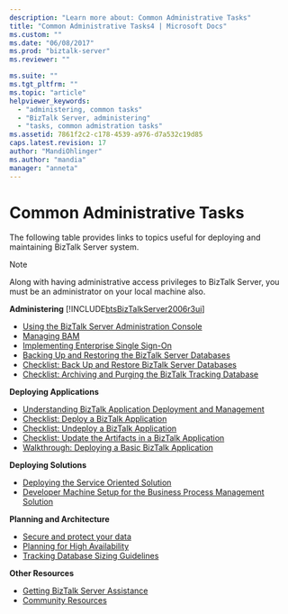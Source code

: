 ```yaml
---
description: "Learn more about: Common Administrative Tasks"
title: "Common Administrative Tasks4 | Microsoft Docs"
ms.custom: ""
ms.date: "06/08/2017"
ms.prod: "biztalk-server"
ms.reviewer: ""

ms.suite: ""
ms.tgt_pltfrm: ""
ms.topic: "article"
helpviewer_keywords: 
  - "administering, common tasks"
  - "BizTalk Server, administering"
  - "tasks, common admistration tasks"
ms.assetid: 7861f2c2-c178-4539-a976-d7a532c19d85
caps.latest.revision: 17
author: "MandiOhlinger"
ms.author: "mandia"
manager: "anneta"
---
```

# Common Administrative Tasks
The following table provides links to topics useful for deploying and maintaining BizTalk Server system.  

> [!NOTE]
>  Along with having administrative access privileges to BizTalk Server, you must be an administrator on your local machine also.  


**Administering** [!INCLUDE[btsBizTalkServer2006r3ui](../includes/btsbiztalkserver2006r3ui-md.md)]

- [Using the BizTalk Server Administration Console](../core/using-the-biztalk-server-administration-console.md)
-   [Managing BAM](../core/managing-bam.md)
-   [Implementing Enterprise Single Sign-On](../core/implementing-enterprise-single-sign-on.md)
-   [Backing Up and Restoring the BizTalk Server Databases](../core/backing-up-and-restoring-the-biztalk-server-databases.md)
-   [Checklist: Back Up and Restore BizTalk Server Databases](../core/checklist-back-up-and-restore-biztalk-server-databases.md)
-   [Checklist: Archiving and Purging the BizTalk Tracking Database](../core/checklist-archiving-and-purging-the-biztalk-tracking-database.md)

**Deploying Applications**

-   [Understanding BizTalk Application Deployment and Management](../core/understanding-biztalk-application-deployment-and-management.md)
-   [Checklist: Deploy a BizTalk Application](../core/checklist-deploy-a-biztalk-application.md)
-   [Checklist: Undeploy a BizTalk Application](../core/checklist-undeploy-a-biztalk-application.md)
-   [Checklist: Update the Artifacts in a BizTalk Application](../core/checklist-update-the-artifacts-in-a-biztalk-application.md)
-   [Walkthrough: Deploying a Basic BizTalk Application](../core/walkthrough-deploying-a-basic-biztalk-application.md) 

**Deploying Solutions**

-   [Deploying the Service Oriented Solution](../core/deploying-the-service-oriented-solution.md)
-   [Developer Machine Setup for the Business Process Management Solution](../core/developer-machine-setup-for-the-business-process-management-solution.md)

**Planning and Architecture**

-   [Secure and protect your data](../core/secure-and-protect-your-biztalk-messages.md)
-   [Planning for High Availability](../core/planning-for-high-availability3.md)
-   [Tracking Database Sizing Guidelines](../core/tracking-database-sizing-guidelines.md)

**Other Resources**

-   [Getting BizTalk Server Assistance](../core/getting-biztalk-server-assistance.md)
-   [Community Resources](../core/community-resources5.md)


